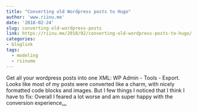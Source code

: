 ```yaml
---
title: "Converting old Wordpress posts to Hugo"
author: 'www.riinu.me'
date: '2018-02-24'
slug: converting-old-wordpress-posts
link: https://riinu.me/2018/02/converting-old-wordpress-posts-to-hugo/
categories:
- bloglink
tags:
  - modeling
  - riinume
---
```


Get all your wordpress posts into one XML: WP Admin - Tools - Export. Looks like most of my posts were converted like a charm, with nicely formatted code blocks and images. But I few things I noticed that I think I have to fix: Overall I feared a lot worse and am super happy with the conversion experience[... <i class="fas fa-external-link-alt"></i>](https://riinu.me/2018/02/converting-old-wordpress-posts-to-hugo/)

